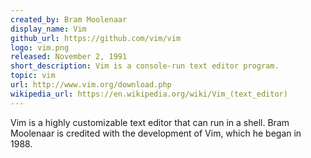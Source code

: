 ```yaml
---
created_by: Bram Moolenaar
display_name: Vim
github_url: https://github.com/vim/vim
logo: vim.png
released: November 2, 1991
short_description: Vim is a console-run text editor program.
topic: vim
url: http://www.vim.org/download.php
wikipedia_url: https://en.wikipedia.org/wiki/Vim_(text_editor)
---
```

Vim is a highly customizable text editor that can run in a shell. Bram Moolenaar is credited with the development of Vim, which he began in 1988.
